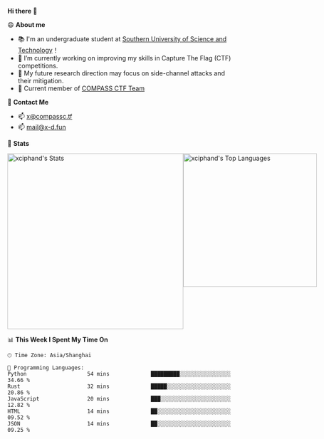 **Hi there** 👋


😄 **About me**

- 📚 I'm an undergraduate student at [Southern University of Science and Technology](https://www.sustech.edu.cn)！
- 🌱 I’m currently working on improving my skills in Capture The Flag (CTF) competitions.
- 🔭 My future research direction may focus on side-channel attacks and their mitigation.
- 🚩 Current member of [COMPASS CTF Team](https://blog.compassc.tf/) 

👋 **Contact Me**

- 📫 [x@compassc.tf](mailto:x@compassc.tf)
- 📫 [mail@x-d.fun](mailto:mail@x-d.fun)

🌟 **Stats**

<div style="display: flex; justify-content: space-between;">
  <img src="https://github-readme-stats-ten-dusky-26.vercel.app/api?username=xciphand&theme=vue-dark&show_icons=true&hide_border=true&count_private=true" alt="xciphand's Stats" width="395" />
  <img src="https://github-readme-stats-ten-dusky-26.vercel.app/api/top-langs/?username=xciphand&theme=vue-dark&show_icons=true&hide_border=true&layout=compact" alt="xciphand's Top Languages" width="300" />
</div>


<!--START_SECTION:waka-->
📊 **This Week I Spent My Time On** 

```text
🕑︎ Time Zone: Asia/Shanghai

💬 Programming Languages: 
Python                   54 mins             █████████░░░░░░░░░░░░░░░░   34.66 % 
Rust                     32 mins             █████░░░░░░░░░░░░░░░░░░░░   20.86 % 
JavaScript               20 mins             ███░░░░░░░░░░░░░░░░░░░░░░   12.82 % 
HTML                     14 mins             ██░░░░░░░░░░░░░░░░░░░░░░░   09.52 % 
JSON                     14 mins             ██░░░░░░░░░░░░░░░░░░░░░░░   09.25 % 
```


<!--END_SECTION:waka-->
